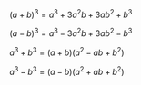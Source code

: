 $(a+b)^3=a^3+3a^2b+3ab^2+b^3$

$(a-b)^3=a^3-3a^2b+3ab^2-b^3$

$a^3+b^3=(a+b)(a^2-ab+b^2)$

$a^3-b^3=(a-b)(a^2+ab+b^2)$
